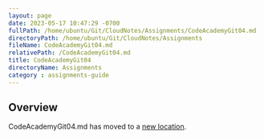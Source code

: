 ```yaml
---
layout: page
date: 2023-05-17 10:47:29 -0700
fullPath: /home/ubuntu/Git/CloudNotes/Assignments/CodeAcademyGit04.md
directoryPath: /home/ubuntu/Git/CloudNotes/Assignments
fileName: CodeAcademyGit04.md
relativePath: /CodeAcademyGit04.md
title: CodeAcademyGit04
directoryName: Assignments
category : assignments-guide
---
```


## Overview

CodeAcademyGit04.md has moved to a [new location](CodeAcademy/CodeAcademyGit04.md).
